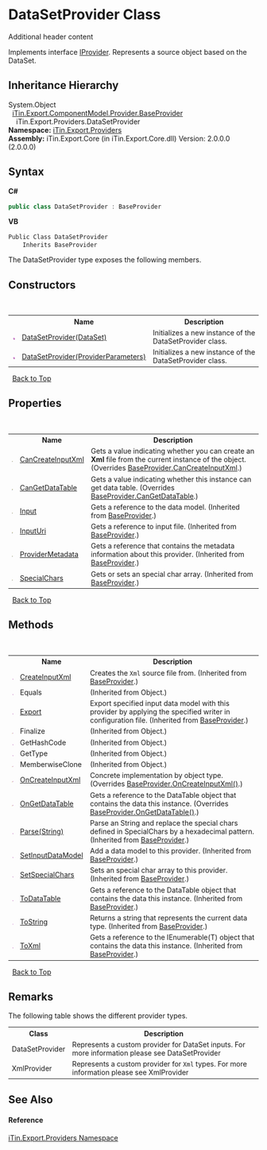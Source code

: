 # DataSetProvider Class
Additional header content 

Implements interface <a href="T_iTin_Export_ComponentModel_Provider_IProvider">IProvider</a>. Represents a source object based on the DataSet.


## Inheritance Hierarchy
System.Object<br />&nbsp;&nbsp;<a href="T_iTin_Export_ComponentModel_Provider_BaseProvider">iTin.Export.ComponentModel.Provider.BaseProvider</a><br />&nbsp;&nbsp;&nbsp;&nbsp;iTin.Export.Providers.DataSetProvider<br />
**Namespace:**&nbsp;<a href="N_iTin_Export_Providers">iTin.Export.Providers</a><br />**Assembly:**&nbsp;iTin.Export.Core (in iTin.Export.Core.dll) Version: 2.0.0.0 (2.0.0.0)

## Syntax

**C#**<br />
``` C#
public class DataSetProvider : BaseProvider
```

**VB**<br />
``` VB
Public Class DataSetProvider
	Inherits BaseProvider
```

The DataSetProvider type exposes the following members.


## Constructors
&nbsp;<table><tr><th></th><th>Name</th><th>Description</th></tr><tr><td>![Public method](media/pubmethod.gif "Public method")</td><td><a href="M_iTin_Export_Providers_DataSetProvider__ctor_1">DataSetProvider(DataSet)</a></td><td>
Initializes a new instance of the DataSetProvider class.</td></tr><tr><td>![Public method](media/pubmethod.gif "Public method")</td><td><a href="M_iTin_Export_Providers_DataSetProvider__ctor">DataSetProvider(ProviderParameters)</a></td><td>
Initializes a new instance of the DataSetProvider class.</td></tr></table>&nbsp;
<a href="#datasetprovider-class">Back to Top</a>

## Properties
&nbsp;<table><tr><th></th><th>Name</th><th>Description</th></tr><tr><td>![Public property](media/pubproperty.gif "Public property")</td><td><a href="P_iTin_Export_Providers_DataSetProvider_CanCreateInputXml">CanCreateInputXml</a></td><td>
Gets a value indicating whether you can create an <strong>Xml</strong> file from the current instance of the object.
 (Overrides <a href="P_iTin_Export_ComponentModel_Provider_BaseProvider_CanCreateInputXml">BaseProvider.CanCreateInputXml</a>.)</td></tr><tr><td>![Public property](media/pubproperty.gif "Public property")</td><td><a href="P_iTin_Export_Providers_DataSetProvider_CanGetDataTable">CanGetDataTable</a></td><td>
Gets a value indicating whether this instance can get data table.
 (Overrides <a href="P_iTin_Export_ComponentModel_Provider_BaseProvider_CanGetDataTable">BaseProvider.CanGetDataTable</a>.)</td></tr><tr><td>![Public property](media/pubproperty.gif "Public property")</td><td><a href="P_iTin_Export_ComponentModel_Provider_BaseProvider_Input">Input</a></td><td>
Gets a reference to the data model.
 (Inherited from <a href="T_iTin_Export_ComponentModel_Provider_BaseProvider">BaseProvider</a>.)</td></tr><tr><td>![Public property](media/pubproperty.gif "Public property")</td><td><a href="P_iTin_Export_ComponentModel_Provider_BaseProvider_InputUri">InputUri</a></td><td>
Gets a reference to input file.
 (Inherited from <a href="T_iTin_Export_ComponentModel_Provider_BaseProvider">BaseProvider</a>.)</td></tr><tr><td>![Public property](media/pubproperty.gif "Public property")</td><td><a href="P_iTin_Export_ComponentModel_Provider_BaseProvider_ProviderMetadata">ProviderMetadata</a></td><td>
Gets a reference that contains the metadata information about this provider.
 (Inherited from <a href="T_iTin_Export_ComponentModel_Provider_BaseProvider">BaseProvider</a>.)</td></tr><tr><td>![Public property](media/pubproperty.gif "Public property")</td><td><a href="P_iTin_Export_ComponentModel_Provider_BaseProvider_SpecialChars">SpecialChars</a></td><td>
Gets or sets an special char array.
 (Inherited from <a href="T_iTin_Export_ComponentModel_Provider_BaseProvider">BaseProvider</a>.)</td></tr></table>&nbsp;
<a href="#datasetprovider-class">Back to Top</a>

## Methods
&nbsp;<table><tr><th></th><th>Name</th><th>Description</th></tr><tr><td>![Public method](media/pubmethod.gif "Public method")</td><td><a href="M_iTin_Export_ComponentModel_Provider_BaseProvider_CreateInputXml">CreateInputXml</a></td><td>
Creates the `Xml` source file from.
 (Inherited from <a href="T_iTin_Export_ComponentModel_Provider_BaseProvider">BaseProvider</a>.)</td></tr><tr><td>![Public method](media/pubmethod.gif "Public method")</td><td>Equals</td><td> (Inherited from Object.)</td></tr><tr><td>![Public method](media/pubmethod.gif "Public method")</td><td><a href="M_iTin_Export_ComponentModel_Provider_BaseProvider_Export">Export</a></td><td>
Export specified input data model with this provider by applying the specified writer in configuration file.
 (Inherited from <a href="T_iTin_Export_ComponentModel_Provider_BaseProvider">BaseProvider</a>.)</td></tr><tr><td>![Protected method](media/protmethod.gif "Protected method")</td><td>Finalize</td><td> (Inherited from Object.)</td></tr><tr><td>![Public method](media/pubmethod.gif "Public method")</td><td>GetHashCode</td><td> (Inherited from Object.)</td></tr><tr><td>![Public method](media/pubmethod.gif "Public method")</td><td>GetType</td><td> (Inherited from Object.)</td></tr><tr><td>![Protected method](media/protmethod.gif "Protected method")</td><td>MemberwiseClone</td><td> (Inherited from Object.)</td></tr><tr><td>![Protected method](media/protmethod.gif "Protected method")</td><td><a href="M_iTin_Export_Providers_DataSetProvider_OnCreateInputXml">OnCreateInputXml</a></td><td>
Concrete implementation by object type.
 (Overrides <a href="M_iTin_Export_ComponentModel_Provider_BaseProvider_OnCreateInputXml">BaseProvider.OnCreateInputXml()</a>.)</td></tr><tr><td>![Protected method](media/protmethod.gif "Protected method")</td><td><a href="M_iTin_Export_Providers_DataSetProvider_OnGetDataTable">OnGetDataTable</a></td><td>
Gets a reference to the DataTable object that contains the data this instance.
 (Overrides <a href="M_iTin_Export_ComponentModel_Provider_BaseProvider_OnGetDataTable">BaseProvider.OnGetDataTable()</a>.)</td></tr><tr><td>![Public method](media/pubmethod.gif "Public method")</td><td><a href="M_iTin_Export_ComponentModel_Provider_BaseProvider_Parse">Parse(String)</a></td><td>
Parse an String and replace the special chars defined in SpecialChars by a hexadecimal pattern.
 (Inherited from <a href="T_iTin_Export_ComponentModel_Provider_BaseProvider">BaseProvider</a>.)</td></tr><tr><td>![Public method](media/pubmethod.gif "Public method")</td><td><a href="M_iTin_Export_ComponentModel_Provider_BaseProvider_SetInputDataModel">SetInputDataModel</a></td><td>
Add a data model to this provider.
 (Inherited from <a href="T_iTin_Export_ComponentModel_Provider_BaseProvider">BaseProvider</a>.)</td></tr><tr><td>![Public method](media/pubmethod.gif "Public method")</td><td><a href="M_iTin_Export_ComponentModel_Provider_BaseProvider_SetSpecialChars">SetSpecialChars</a></td><td>
Sets an special char array to this provider.
 (Inherited from <a href="T_iTin_Export_ComponentModel_Provider_BaseProvider">BaseProvider</a>.)</td></tr><tr><td>![Public method](media/pubmethod.gif "Public method")</td><td><a href="M_iTin_Export_ComponentModel_Provider_BaseProvider_ToDataTable">ToDataTable</a></td><td>
Gets a reference to the DataTable object that contains the data this instance.
 (Inherited from <a href="T_iTin_Export_ComponentModel_Provider_BaseProvider">BaseProvider</a>.)</td></tr><tr><td>![Public method](media/pubmethod.gif "Public method")</td><td><a href="M_iTin_Export_ComponentModel_Provider_BaseProvider_ToString">ToString</a></td><td>
Returns a string that represents the current data type.
 (Inherited from <a href="T_iTin_Export_ComponentModel_Provider_BaseProvider">BaseProvider</a>.)</td></tr><tr><td>![Public method](media/pubmethod.gif "Public method")</td><td><a href="M_iTin_Export_ComponentModel_Provider_BaseProvider_ToXml">ToXml</a></td><td>
Gets a reference to the IEnumerable(T) object that contains the data this instance.
 (Inherited from <a href="T_iTin_Export_ComponentModel_Provider_BaseProvider">BaseProvider</a>.)</td></tr></table>&nbsp;
<a href="#datasetprovider-class">Back to Top</a>

## Remarks

The following table shows the different provider types.
&nbsp;<table><tr><th>Class</th><th>Description</th></tr><tr><td>DataSetProvider</td><td>Represents a custom provider for DataSet inputs. For more information please see DataSetProvider</td></tr><tr><td>XmlProvider</td><td>Represents a custom provider for `Xml` types. For more information please see XmlProvider</td></tr></table>

## See Also


#### Reference
<a href="N_iTin_Export_Providers">iTin.Export.Providers Namespace</a><br />